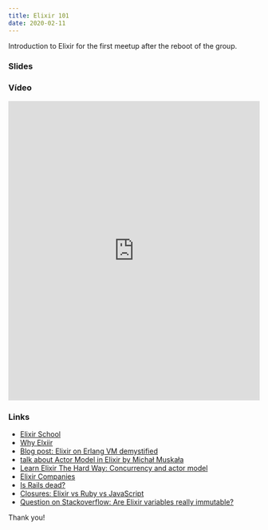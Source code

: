 ```yaml
---
title: Elixir 101
date: 2020-02-11
---
```


Introduction to Elixir for the first meetup after the reboot of the group.

### Slides

<script async class="speakerdeck-embed" data-id="b2ea76eb2673434e97e4399ee054bc82" data-ratio="1.77777777777778" src="//speakerdeck.com/assets/embed.js"></script>

### Vídeo

<iframe width="100%" height="600" src="https://www.youtube.com/embed/m4Fv5-m7IdM" frameborder="0" allow="accelerometer; autoplay; encrypted-media; gyroscope; picture-in-picture" allowfullscreen></iframe>

### Links

- [Elixir School](https://elixirschool.com/en/)
- [Why Elxiir](https://github.com/bignerdranch/why_elixir)
- [Blog post: Elixir on Erlang VM demystified](https://blog.lelonek.me/elixir-on-erlang-vm-demystified-320557d09e1f)
- [talk about Actor Model in Elixir by Michał Muskała](https://www.youtube.com/watch?v=N5vJ1Y2j0uI)
- [Learn Elixir The Hard Way: Concurrency and actor model](https://github.com/WhiteRookPL/learn-elixir-the-hard-way/blob/master/docs/concurrency-and-actor-model.md)
- [Elixir Companies](https://elixir-companies.com/)
- [Is Rails dead?](https://israilsdead.com/)
- [Closures: Elixir vs Ruby vs JavaScript](https://www.amberbit.com/blog/2015/6/14/closures-elixir-vs-ruby-vs-javascript/)
- [Question on Stackoverflow: Are Elixir variables really immutable?](https://stackoverflow.com/questions/29967086/are-elixir-variables-really-immutable)


Thank you!
